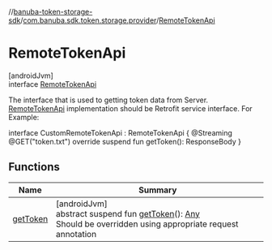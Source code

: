 //[banuba-token-storage-sdk](../../../index.md)/[com.banuba.sdk.token.storage.provider](../index.md)/[RemoteTokenApi](index.md)

# RemoteTokenApi

[androidJvm]\
interface [RemoteTokenApi](index.md)

The interface that is used to getting token data from Server. [RemoteTokenApi](index.md) implementation should be Retrofit service interface. For Example:

interface CustomRemoteTokenApi : RemoteTokenApi {     @Streaming     @GET("token.txt")     override suspend fun getToken(): ResponseBody }

## Functions

| Name | Summary |
|---|---|
| [getToken](get-token.md) | [androidJvm]<br>abstract suspend fun [getToken](get-token.md)(): [Any](https://kotlinlang.org/api/latest/jvm/stdlib/kotlin/-any/index.html)<br>Should be overridden using appropriate request annotation |
